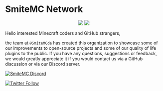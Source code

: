 # SmiteMC Network 
<p align="center">
  <img src="https://komarev.com/ghpvc/?username=SmiteMCde&style=flat&color=37d0f6"></img>
  <img src="https://shields.io/github/stars/SmiteMCde?label=Total stars&color=37d0f6"></img>
</p>

Hello interested Minecraft coders and GitHub strangers,

the team at `@SmiteMCde` has created this organization to showcase some of our improvements to open-source projects and some of our quality of life plugins to the public. If you have any questions, suggestions or feedback, we would greatly appreciate it if you would contact us via a GitHub discussion or via our Discord server.

<a href="https://discord.gg/uFxHFRRuHZ">
  <img alt="SmiteMC Discord" src="https://discord.com/api/guilds/827287900264988723/widget.png?style=banner2">
</a>

[![Twitter Follow](https://img.shields.io/twitter/follow/SmiteNC_Network?color=1DA1F2&logo=twitter&style=for-the-badge)](https://twitter.com/SmiteMC_Network)
